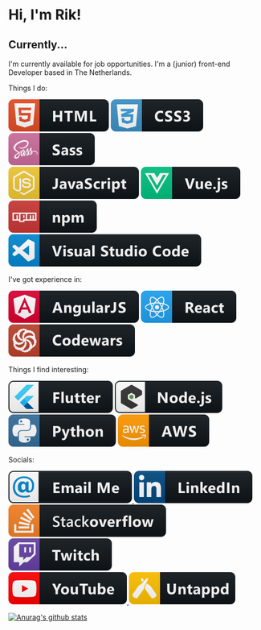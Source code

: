 # Hi, I'm Rik!

## Currently...

I'm currently available for job opportunities. I'm a (junior) front-end Developer based in The Netherlands.

Things I do:

<span>
    <img src="https://raw.githubusercontent.com/RikLamers/RikLamers/master/svg/dev/languages/html.svg" alt="HTML5" />
</span>
<span>
    <img src="https://raw.githubusercontent.com/RikLamers/RikLamers/master/svg/dev/languages/css3.svg" alt="CSS3" /><img src="https://raw.githubusercontent.com/RikLamers/RikLamers/master/svg/dev/languages/sass.svg" alt="SASS" />
</span>
<br />
</span>
    <img src="https://raw.githubusercontent.com/RikLamers/RikLamers/master/svg/dev/languages/js.svg" alt="JS" />
</span>
<span>
    <img src="https://raw.githubusercontent.com/RikLamers/RikLamers/master/svg/dev/frameworks/vue.svg" alt="Vue" />
</span>
<br />
<span>
    <img src="https://raw.githubusercontent.com/RikLamers/RikLamers/master/svg/dev/services/npm.svg" alt="NPM" />
</span>
<span>
    <img src="https://raw.githubusercontent.com/RikLamers/RikLamers/master/svg/dev/tools/visualstudio_code.svg" alt="VS Code" />
</span>

I've got experience in:

<img src="https://raw.githubusercontent.com/RikLamers/RikLamers/master/svg/dev/frameworks/angular.svg" alt="Angular" />
<img src="https://raw.githubusercontent.com/RikLamers/RikLamers/master/svg/dev/frameworks/react.svg" alt="React" />
<br />
<img src="https://raw.githubusercontent.com/RikLamers/RikLamers/master/svg/dev/services/codewars.svg" alt="Codewars" />

Things I find interesting:

<img src="https://raw.githubusercontent.com/RikLamers/RikLamers/master/svg/dev/frameworks/flutter.svg" alt="Flutter" />
<img src="https://raw.githubusercontent.com/RikLamers/RikLamers/master/svg/dev/frameworks/nodejs_larger.svg" alt="Node.js" />
<br />
<img src="https://raw.githubusercontent.com/RikLamers/RikLamers/master/svg/dev/languages/python.svg" alt="Python" />
<img src="https://raw.githubusercontent.com/RikLamers/RikLamers/master/svg/dev/services/aws.svg" alt="AWS" />

Socials:

<a href="#" target="_blank">
    <img src="https://raw.githubusercontent.com/RikLamers/RikLamers/master/svg/social/email_me.svg" alt="e-mail" />
</a>
<a href="https://www.linkedin.com/in/rik-lamers-9332a8a9/" target="_blank">
    <img src="https://raw.githubusercontent.com/RikLamers/RikLamers/master/svg/social/linkedin.svg" alt="LinkedIn" />
</a>
<br />
<a href="#" target="_blank">
    <img src="https://raw.githubusercontent.com/RikLamers/RikLamers/master/svg/social/stackoverflow.svg" alt="StackOverflow" />
</a>
<a href="#" target="_blank">
    <img src="https://raw.githubusercontent.com/RikLamers/RikLamers/master/svg/streaming/twitch.svg" alt="Twitch" />
</a>
<br />
<a href="#" target="_blank">
    <img src="https://raw.githubusercontent.com/RikLamers/RikLamers/master/svg/streaming/youtube.svg" alt="YouTube" />
</a>
<a href="#" target="_blank">
    <img src="https://raw.githubusercontent.com/RikLamers/RikLamers/master/svg/social/untappd.svg" alt="untappd" />
</a>

<!-- Follow my blogposts on dev.to:
<a href="#" target="_blank">
    <img src="https://raw.githubusercontent.com/RikLamers/RikLamers/master/svg/blogs/devto.svg" alt="ddev.to" />
</a> -->

[![Anurag's github stats](https://github-readme-stats.vercel.app/api?username=RikLamers)](https://github.com/anuraghazra/github-readme-stats)

<!--
**RikLamers/RikLamers** is a ✨ _special_ ✨ repository because its `README.md` (this file) appears on your GitHub profile.

Here are some ideas to get you started:

- 🔭 I’m currently working on ...
- 🌱 I’m currently learning ...
- 👯 I’m looking to collaborate on ...
- 🤔 I’m looking for help with ...
- 💬 Ask me about ...
- 📫 How to reach me: ...
- 😄 Pronouns: ...
- ⚡ Fun fact: ...
-->

